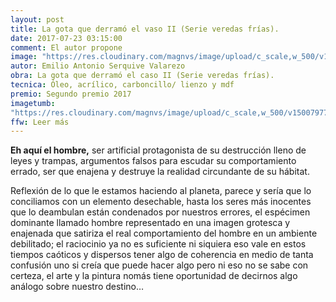 ```yaml
---
layout: post
title: La gota que derramó el vaso II (Serie veredas frías).
date: 2017-07-23 03:15:00
comment: El autor propone
image: "https://res.cloudinary.com/magnvs/image/upload/c_scale,w_500/v1500797750/03-la_gota_que_derramo_el_vaso_a0tmnk.jpg"
autor: Emilio Antonio Serquive Valarezo
obra: La gota que derramó el caso II (Serie veredas frías).
tecnica: Óleo, acrílico, carboncillo/ lienzo y mdf
premio: Segundo premio 2017
imagetumb:
"https://res.cloudinary.com/magnvs/image/upload/c_scale,w_500/v1500797750/03-la_gota_que_derramo_el_vaso_a0tmnk.jpg"
ffw: Leer más
---
```


<p><strong>Eh aquí el hombre,</strong> ser artificial protagonista de su destrucción lleno de leyes y trampas, argumentos falsos para escudar su comportamiento errado, ser que enajena y destruye la realidad circundante de su hábitat.</p>

 Reflexión de lo que le estamos haciendo al planeta, parece y sería que lo conciliamos con un elemento desechable, hasta los seres más inocentes que lo deambulan están condenados por nuestros errores, el espécimen dominante llamado hombre representado en una imagen grotesca y enajenada que satiriza el real comportamiento del hombre en un ambiente debilitado; el raciocinio ya no es suficiente ni siquiera eso vale en estos tiempos caóticos y dispersos tener algo de coherencia en medio de tanta confusión uno si creía que puede hacer algo pero ni eso no se sabe con certeza, el arte y la pintura nomás tiene oportunidad de decirnos algo análogo sobre nuestro destino…

